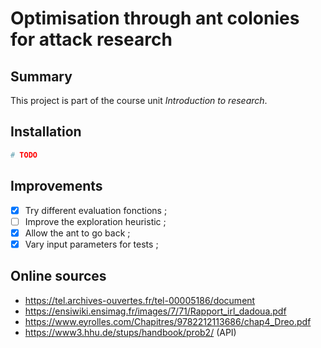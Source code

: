 # Optimisation through ant colonies for attack research

## Summary

This project is part of the course unit *Introduction to research*.

## Installation
```sh
# TODO
```

## Improvements
- [x] Try different evaluation fonctions ;
- [ ] Improve the exploration heuristic ;
- [x] Allow the ant to go back ;
- [x] Vary input parameters for tests ;

## Online sources
- https://tel.archives-ouvertes.fr/tel-00005186/document
- https://ensiwiki.ensimag.fr/images/7/71/Rapport_irl_dadoua.pdf
- https://www.eyrolles.com/Chapitres/9782212113686/chap4_Dreo.pdf
- https://www3.hhu.de/stups/handbook/prob2/ (API)
